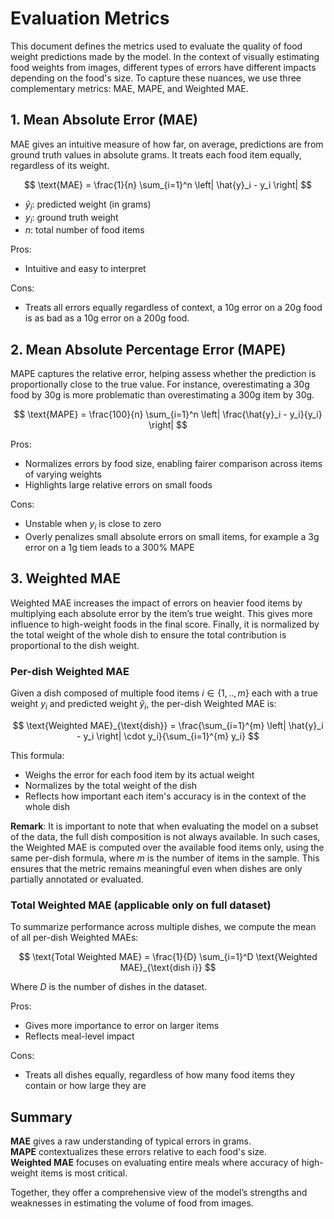 # Evaluation Metrics

This document defines the metrics used to evaluate the quality of food weight predictions made by the model.
In the context of visually estimating food weights from images, different types of errors have different impacts depending on the food's size. To capture these nuances, we use three complementary metrics: MAE, MAPE, and Weighted MAE.

## 1. Mean Absolute Error (MAE)
MAE gives an intuitive measure of how far, on average, predictions are from ground truth values in absolute grams. It treats each food item equally, regardless of its weight.

$$
\text{MAE} = \frac{1}{n} \sum_{i=1}^n \left| \hat{y}_i - y_i \right|
$$

- $\hat{y}_i$: predicted weight (in grams) 
- $y_i$: ground truth weight
- $n$: total number of food items

Pros:
- Intuitive and easy to interpret

Cons: 
- Treats all errors equally regardless of context, a 10g error on a 20g food is as bad as a 10g error on a 200g food.

## 2. Mean Absolute Percentage Error (MAPE)
MAPE captures the relative error, helping assess whether the prediction is proportionally close to the true value. For instance, overestimating a 30g food by 30g is more problematic than overestimating a 300g item by 30g.

$$
\text{MAPE} = \frac{100}{n} \sum_{i=1}^n \left| \frac{\hat{y}_i - y_i}{y_i} \right|
$$

Pros: 
- Normalizes errors by food size, enabling fairer comparison across items of varying weights
- Highlights large relative errors on small foods

Cons: 
- Unstable when $y_i$ is close to zero 
- Overly penalizes small absolute errors on small items, for example a 3g error on a 1g tiem leads to a 300% MAPE

## 3. Weighted MAE
Weighted MAE increases the impact of errors on heavier food items by multiplying each absolute error by the item’s true weight. This gives more influence to high-weight foods in the final score. Finally, it is normalized by the total weight of the whole dish to ensure the total contribution is proportional to the dish weight.  

### Per-dish Weighted MAE
Given a dish composed of multiple food items $i \in \{1,..,m\}$ each with a true weight $y_i$ and predicted weight $\hat{y}_i$, the per-dish Weighted MAE is:

$$
\text{Weighted MAE}_{\text{dish}} = \frac{\sum_{i=1}^{m} \left| \hat{y}_i - y_i \right| \cdot y_i}{\sum_{i=1}^{m} y_i} 
$$

This formula:
- Weighs the error for each food item by its actual weight
- Normalizes by the total weight of the dish
- Reflects how important each item's accuracy is in the context of the whole dish


**Remark**: It is important to note that when evaluating the model on a subset of the data, the full dish composition is not always available. In such cases, the Weighted MAE is computed over the available food items only, using the same per-dish formula, where $m$ is the number of items in the sample. This ensures that the metric remains meaningful even when dishes are only partially annotated or evaluated.


### Total Weighted MAE (applicable only on full dataset)
To summarize performance across multiple dishes, we compute the mean of all per-dish Weighted MAEs:

$$
\text{Total Weighted MAE} = \frac{1}{D} \sum_{i=1}^D \text{Weighted MAE}_{\text{dish i}}
$$

Where $D$ is the number of dishes in the dataset.

Pros: 
- Gives more importance to error on larger items
- Reflects meal-level impact

Cons: 
- Treats all dishes equally, regardless of how many food items they contain or how large they are


## Summary

**MAE** gives a raw understanding of typical errors in grams.  
**MAPE** contextualizes these errors relative to each food's size.  
**Weighted MAE** focuses on evaluating entire meals where accuracy of high-weight items is most critical.

Together, they offer a comprehensive view of the model’s strengths and weaknesses in estimating the volume of food from images.